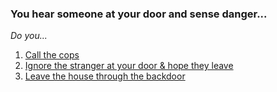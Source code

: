 ### You hear someone at your door and sense danger...  

_Do you..._

1. [Call the cops](situations/call-cops.md)
2. [Ignore the stranger at your door & hope they leave](situations/man-enters.md)
3. [Leave the house through the backdoor](situations/leave-house.md)